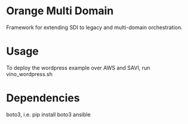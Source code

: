 Orange Multi Domain
===================
Framework for extending SDI to legacy and  multi-domain orchestration.

Usage
=====
To deploy the wordpress example over AWS and SAVI, run vino_wordpress.sh

Dependencies
============
boto3, i.e. pip install boto3
ansible
